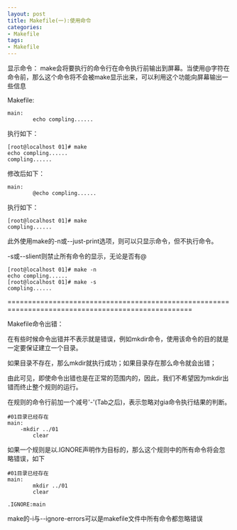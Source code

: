 ```yaml
---
layout: post
title: Makefile(一):使用命令
categories:
- Makefile
tags:
- Makefile
---
```


显示命令：
make会将要执行的命令行在命令执行前输出到屏幕。当使用@字符在命令前，那么这个命令将不会被make显示出来，可以利用这个功能向屏幕输出一些信息

Makefile:

    
    main:
            echo compling......


执行如下：

    
    [root@localhost 01]# make
    echo compling......
    compling......


修改后如下：

    
    main:
            @echo compling......


执行如下：

    
    [root@localhost 01]# make
    compling......


此外使用make的-n或--just-print选项，则可以只显示命令，但不执行命令。

-s或--slient则禁止所有命令的显示，无论是否有@

    
    [root@localhost 01]# make -n
    echo compling......
    [root@localhost 01]# make -s
    compling......


===================================================================================================

Makefile命令出错：

在有些时候命令出错并不表示就是错误，例如mkdir命令，使用该命令的目的就是一定要保证建立一个目录。

如果目录不存在，那么mkdir就执行成功；如果目录存在那么命令就会出错；

由此可见，即使命令出错也是在正常的范围内的，因此，我们不希望因为mkdir出错而终止整个规则的运行。

在规则的命令行前加一个减号'-'(Tab之后)，表示忽略对gia命令执行结果的判断。

    
    #01目录已经存在
    main:
    	-mkdir ../01
            clear


如果一个规则是以.IGNORE声明作为目标的，那么这个规则中的所有命令将会忽略错误，如下

    
    #01目录已经存在
    main:
            mkdir ../01
            clear
    
    .IGNORE:main


make的-i与--ignore-errors可以是makefile文件中所有命令都忽略错误

